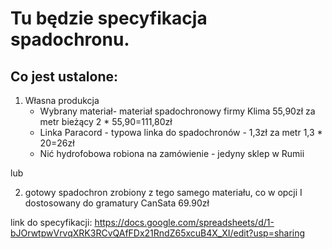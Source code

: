 # Tu będzie specyfikacja spadochronu.

## Co jest ustalone:
1. Własna produkcja
    - Wybrany materiał- materiał spadochronowy firmy Klima 55,90zł za metr bieżący 2 * 55,90=111,80zł
    - Linka Paracord - typowa linka do spadochronów - 1,3zł za metr 1,3 * 20=26zł
    - Nić hydrofobowa robiona na zamówienie - jedyny sklep w Rumii

lub

2. gotowy spadochron zrobiony z tego samego materiału, co w opcji I dostosowany do gramatury CanSata 69.90zł

link do specyfikacji: https://docs.google.com/spreadsheets/d/1-bJOrwtpwVrvqXRK3RCvQAfFDx21RndZ65xcuB4X_XI/edit?usp=sharing
